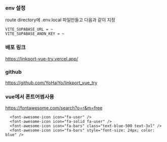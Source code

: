 ### env 설정

route directory에 .env.local 파일만들고 다음과 같이 지정

```
VITE_SUPABASE_URL = ~
VITE_SUPABASE_ANON_KEY = ~
```

### 배포 링크

https://linkport-vue-try.vercel.app/

### github

https://github.com/YoHaiYo/linkport_vue_try

### vue에서 폰트어썸사용

https://fontawesome.com/search?o=r&m=free

```
  <font-awesome-icon icon="fa-user" />
  <font-awesome-icon icon="fa-solid fa-user" />
  <font-awesome-icon icon="fa-bars" class="text-blue-500 text-3xl" />
  <font-awesome-icon icon="fa-bars" style="font-size: 24px; color: blue" />
```
